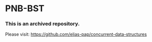 # PNB-BST
### This is an archived repository.
Please visit: https://github.com/elias-pap/concurrent-data-structures
